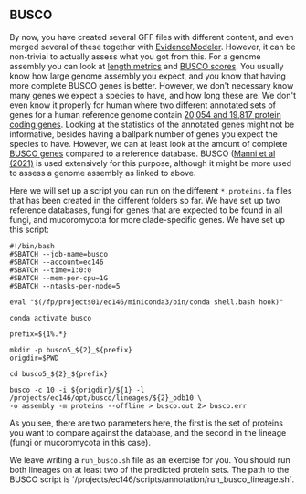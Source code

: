 ## BUSCO

By now, you have created several GFF files with different content, and even merged several of these together with [EvidenceModeler](04_evm.md). However, it can be non-trivial to actually assess what you got from this. For a genome assembly you can look at [length metrics](https://github.com/ebp-nor/genome-assembly-workshop-2023/blob/main/06_gfastats.md) and [BUSCO scores](https://github.com/ebp-nor/genome-assembly-workshop-2023/blob/main/07_BUSCO.md). You usually know how large genome assembly you expect, and you know that having more complete BUSCO genes is better. However, we don't necessary know many genes we expect a species to have, and how long these are. We don't even know it properly for human where two different annotated sets of genes for a human reference genome contain [20,054 and 19,817 protein coding genes](https://genomebiology.biomedcentral.com/articles/10.1186/s13059-018-1590-2). Looking at the statistics of the annotated genes might not be informative, besides having a ballpark number of genes you expect the species to have. However, we can at least look at the amount of complete [BUSCO genes](https://busco.ezlab.org/) compared to a reference database. BUSCO ([Manni et al (2021)](https://currentprotocols.onlinelibrary.wiley.com/doi/full/10.1002/cpz1.323) is used extensively for this purpose, although it might be more used to assess a genome assembly as linked to above. 

Here we will set up a script you can run on the different `*.proteins.fa` files that has been created in the different folders so far. We have set up two reference databases, fungi for genes that are expected to be found in all fungi, and mucoromycota for more clade-specific genes. We have set up this script:
```
#!/bin/bash
#SBATCH --job-name=busco
#SBATCH --account=ec146
#SBATCH --time=1:0:0
#SBATCH --mem-per-cpu=1G
#SBATCH --ntasks-per-node=5

eval "$(/fp/projects01/ec146/miniconda3/bin/conda shell.bash hook)" 

conda activate busco

prefix=${1%.*}

mkdir -p busco5_${2}_${prefix}
origdir=$PWD

cd busco5_${2}_${prefix}

busco -c 10 -i ${origdir}/${1} -l /projects/ec146/opt/busco/lineages/${2}_odb10 \
-o assembly -m proteins --offline > busco.out 2> busco.err
```

As you see, there are two parameters here, the first is the set of proteins you want to compare against the database, and the second in the lineage (fungi or mucoromycota in this case). 

We leave writing a `run_busco.sh` file as an exercise for you. You should run both lineages on at least two of the predicted protein sets. The path to the BUSCO script is ´/projects/ec146/scripts/annotation/run_busco_lineage.sh´.
